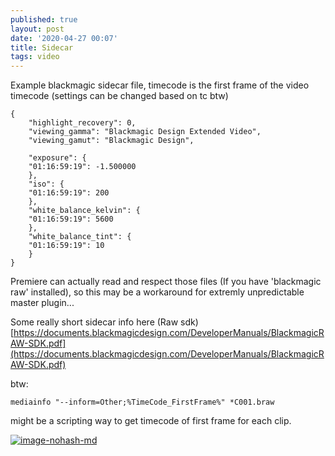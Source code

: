 ```yaml
---
published: true
layout: post
date: '2020-04-27 00:07'
title: Sidecar
tags: video 
---
```

Example blackmagic sidecar file, timecode is the first frame of the video timecode (settings can be changed based on tc btw)

    {
        "highlight_recovery": 0,
        "viewing_gamma": "Blackmagic Design Extended Video",
        "viewing_gamut": "Blackmagic Design",

        "exposure": {
        "01:16:59:19": -1.500000
        },
        "iso": {
        "01:16:59:19": 200
        },
        "white_balance_kelvin": {
        "01:16:59:19": 5600
        },
        "white_balance_tint": {
        "01:16:59:19": 10
        }
    }   

Premiere can actually read and respect those files (If you have 'blackmagic raw' installed), so this may be a workaround for extremly unpredictable master plugin...

Some really short sidecar info here (Raw sdk)  
[https://documents.blackmagicdesign.com/DeveloperManuals/BlackmagicRAW-SDK.pdf](https://documents.blackmagicdesign.com/DeveloperManuals/BlackmagicRAW-SDK.pdf)

btw:

    mediainfo "--inform=Other;%TimeCode_FirstFrame%" *C001.braw

might be a scripting way to get timecode of first frame for each clip.

[![image-nohash-md](https://i.imgur.com/xc1RemZ.png)](https://i.imgur.com/xc1RemZ.png)